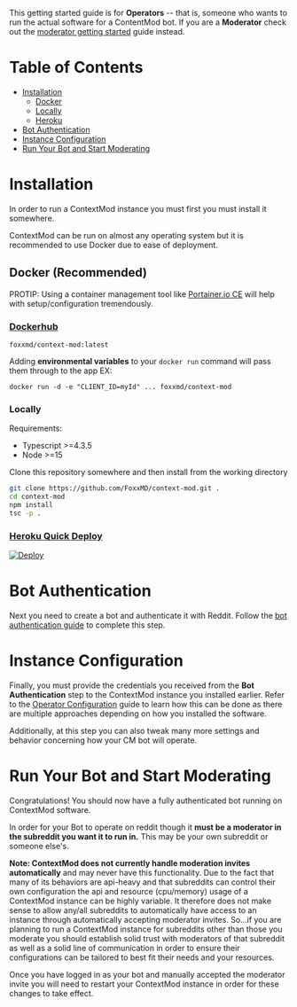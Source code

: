 This getting started guide is for **Operators** -- that is, someone who wants to run the actual software for a ContentMod bot. If you are a **Moderator** check out the [moderator getting started](/docs/gettingStartedMod.md) guide instead.

# Table of Contents

* [Installation](#installation)
  * [Docker](#docker-recommended)
  * [Locally](#locally)
  * [Heroku](#heroku-quick-deployhttpsherokucomabout)
* [Bot Authentication](#bot-authentication)
* [Instance Configuration](#instance-configuration)
* [Run Your Bot and Start Moderating](#run-your-bot-and-start-moderating)

# Installation

In order to run a ContextMod instance you must first you must install it somewhere.

ContextMod can be run on almost any operating system but it is recommended to use Docker due to ease of deployment.

## Docker (Recommended)

PROTIP: Using a container management tool like [Portainer.io CE](https://www.portainer.io/products/community-edition) will help with setup/configuration tremendously.

### [Dockerhub](https://hub.docker.com/r/foxxmd/context-mod)

```
foxxmd/context-mod:latest
```

Adding **environmental variables** to your `docker run` command will pass them through to the app EX:
```
docker run -d -e "CLIENT_ID=myId" ... foxxmd/context-mod
```

### Locally

Requirements:

* Typescript >=4.3.5
* Node >=15

Clone this repository somewhere and then install from the working directory

```bash
git clone https://github.com/FoxxMD/context-mod.git .
cd context-mod
npm install
tsc -p .
```

### [Heroku Quick Deploy](https://heroku.com/about)
[![Deploy](https://www.herokucdn.com/deploy/button.svg)](https://dashboard.heroku.com/new?template=https://github.com/FoxxMD/context-mod)

# Bot Authentication

Next you need to create a bot and authenticate it with Reddit. Follow the [bot authentication guide](/docs/botAuthentication.md) to complete this step.

# Instance Configuration

Finally, you must provide the credentials you received from the **Bot Authentication** step to the ContextMod instance you installed earlier. Refer to the [Operator Configuration](/docs/operatorConfiguration.md) guide to learn how this can be done as there are multiple approaches depending on how you installed the software.

Additionally, at this step you can also tweak many more settings and behavior concerning how your CM bot will operate.

# Run Your Bot and Start Moderating

Congratulations! You should now have a fully authenticated bot running on ContextMod software.

In order for your Bot to operate on reddit though it **must be a moderator in the subreddit you want it to run in.** This may be your own subreddit or someone else's.

**Note: ContextMod does not currently handle moderation invites automatically** and may never have this functionality. Due to the fact that many of its behaviors are api-heavy and that subreddits can control their own configuration the api and resource (cpu/memory) usage of a ContextMod instance can be highly variable. It therefore does not make sense to allow any/all subreddits to automatically have access to an instance through automatically accepting moderator invites. So...if you are planning to run a ContextMod instance for subreddits other than those you moderate you should establish solid trust with moderators of that subreddit as well as a solid line of communication in order to ensure their configurations can be tailored to best fit their needs and your resources.

Once you have logged in as your bot and manually accepted the moderator invite you will need to restart your ContextMod instance in order for these changes to take effect.
